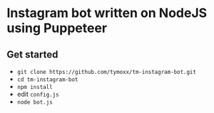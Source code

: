 # Instagram bot written on NodeJS using Puppeteer

## Get started

+ `git clone https://github.com/tymoxx/tm-instagram-bot.git`
+ `cd tm-instagram-bot`
+ `npm install`
+ edit `config.js`
+ `node bot.js`
